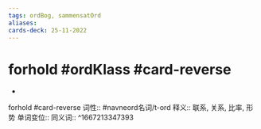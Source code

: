 ```yaml
---
tags: ordBog, sammensatOrd 
aliases: 
cards-deck: 25-11-2022
---
```


# forhold #ordKlass #card-reverse 
- 


forhold #card-reverse 
词性::  #navneord名词/t-ord 
释义:: 联系, 关系, 比率, 形势
单词变位:: 
同义词:: 
^1667213347393
